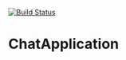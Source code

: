 [![Build Status](https://dev.azure.com/2509soumya/2509soumya/_apis/build/status/2509soumya.ChatApplication?branchName=master)](https://dev.azure.com/2509soumya/2509soumya/_build/latest?definitionId=2&branchName=master)

# ChatApplication


